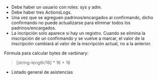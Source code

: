 - Debe haber un usuario con roles: sys y adm.
- Debe haber tres ActionsLogs.
- Una vez que se agreguen padrinos/encargados al confirmando, dicho confirmando no puede actualizarse para eliminar todos los padrinos/encargados.
- La incripción solo aparece si hay un registro. Cuando se elimina la inscripción de un confirmando y se vuelve a marcar, el valor de la inscripción cambiará al valor de la inscripción actual, no a la anterior.

Fórmula para calcular bytes de varbinary:

> [string-length/16] * 16 + 16

- Listado general de asistencias
